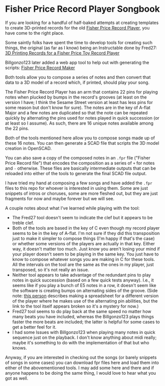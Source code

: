# Fisher Price Record Player Songbook

If you are looking for a handful of half-baked attempts at creating templates to create 3D-printed records for the old [Fisher Price Record Player](https://thisoldtoy.com/L_FP_Set/toy-pages/900-999/995-musicboxrecordplayer.html), you have come to the right place.

Some saintly folks have spent the time to develop tools for creating such things, the original (as far as I know) being an Instructable done by Fred27: [3D Printing Records for a Fisher Price Toy Record Player](https://www.instructables.com/3D-printing-records-for-a-Fisher-Price-toy-record-/)

Billgonzo123 later added a web app tool to help out with generating the scripts: [Fisher Price Record Maker](https://github.com/Billgonzo123/Fisher-Price-Record-maker)

Both tools allow you to compose a series of notes and then convert that data to a 3D model of a record which, if printed, should play your song. 

The Fisher Price Record Player has an arm that contains 22 pins for playing notes when plucked by bumps in the record's grooves (at least on the version I have; I think the Sesame Street version at least has less pins for some reason but don't know for sure). The notes are in the key of A-flat Major and a few notes are duplicated so that the note can be repeated quickly by alternating the pins used for notes played in quick succession (or at least so I assume). As such, there are 16 unique notes available among the 22 pins.

Both of the tools mentioned here allow you to compose songs made up of these 16 notes. You can then generate a SCAD file that scripts the 3D model creation in OpenSCAD.

You can also save a copy of the composed notes in an `.fpr` file ("Fisher Price Record file") that encodes the composition as a series of `+` for notes and `-` otherwise. These files are basically intermediate outputs that can be reloaded into either of the tools to generate the final SCAD file output.

I have tried my hand at composing a few songs and have added the `.fpr` files to this repo for whoever is interested in using them. Some are just snippets of intros or choruses, some are more fleshed out, but they are just fragments for now and maybe forever but we will see.

A couple notes about what I've learned while playing with the tool:

* The Fred27 tool doesn't seem to indicate the clef but it appears to be treble clef.
* Both of the tools are based in the key of C even though my record player seems to be in the key of A-flat. I'm not sure if they did this transposition just to make it simpler to compose things (I'm happy if that's the case) or whether some versions of the players are actually in that key. Either way, it doesn't matter too much. Just know you aren't losing your mind if your player doesn't seem to be playing in the same key. You just have to know to compose whatever songs you are making in C for these tools. All the intervals on the tool are the same as the ones in my player, just transposed, so it's not really an issue.
* Neither tool appears to take advantage of the redundant pins to play notes in quick succession (based on a few quick tests anyway). I.e., it seems like if you play a bunch of E5 notes in a row, it doesn't seem like the software is creating bumps on alternating sides of the groove. (Side note: [this person](https://www.westaby.net/2020/11/diy-records-for-the-fisher-price-music-box-record-player/) describes making a spreadsheet for a different version of the player where he makes use of the alternating pin abilities, but the link to the tool itself appears broken so it's a mystery for now.)
* Fred27 tool seems to do play back at the same speed no matter how many beats you have included, whereas the Billgonzo123 plays things faster the more beats are included; the latter is helpful for some cases to get a better feel for it.
* I had some Issues with Billgonzo123 when playing many notes in quick sequence just on the playback. I don't know anything about midi really; maybe it's something to do with the implementation of that but who knows.

Anyway, if you are interested in checking out the songs (or barely snippets of songs in some cases) you can download fpr files here and load them into either of the abovementioned tools. I may add some here and there and if anyone happens to be doing the same thing, I would love to hear what you got as well.
